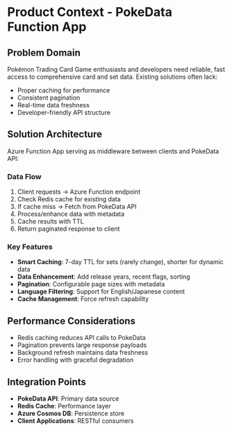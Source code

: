 # Product Context - PokeData Function App

## Problem Domain
Pokémon Trading Card Game enthusiasts and developers need reliable, fast access to comprehensive card and set data. Existing solutions often lack:
- Proper caching for performance
- Consistent pagination
- Real-time data freshness
- Developer-friendly API structure

## Solution Architecture
Azure Function App serving as middleware between clients and PokeData API:

### Data Flow
1. Client requests → Azure Function endpoint
2. Check Redis cache for existing data
3. If cache miss → Fetch from PokeData API
4. Process/enhance data with metadata
5. Cache results with TTL
6. Return paginated response to client

### Key Features
- **Smart Caching**: 7-day TTL for sets (rarely change), shorter for dynamic data
- **Data Enhancement**: Add release years, recent flags, sorting
- **Pagination**: Configurable page sizes with metadata
- **Language Filtering**: Support for English/Japanese content
- **Cache Management**: Force refresh capability

## Performance Considerations
- Redis caching reduces API calls to PokeData
- Pagination prevents large response payloads
- Background refresh maintains data freshness
- Error handling with graceful degradation

## Integration Points
- **PokeData API**: Primary data source
- **Redis Cache**: Performance layer
- **Azure Cosmos DB**: Persistence store
- **Client Applications**: RESTful consumers